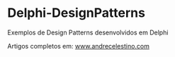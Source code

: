 # Delphi-DesignPatterns
Exemplos de Design Patterns desenvolvidos em Delphi

Artigos completos em: www.andrecelestino.com
